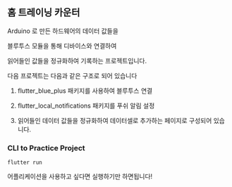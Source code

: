 ## 홈 트레이닝 카운터

Arduino 로 만든 하드웨어의 데이터 값들을

블루투스 모듈을 통해 디바이스와 연결하여

읽어들인 값들을 정규화하여 기록하는 프로젝트입니다.

다음 프로젝트는 다음과 같은 구조로 되어 있습니다

1. flutter_blue_plus 패키지를 사용하여 블루투스 연결

2. flutter_local_notifications 패키지를 푸쉬 알림 설정

3. 읽어들인 데이터 값들을 정규화하여 데이터셀로 추가하는 페이지로 구성되어 있습니다.

### CLI to Practice Project

`flutter run`

어플리케이션을 사용하고 싶다면 실행하기만 하면됩니다!
